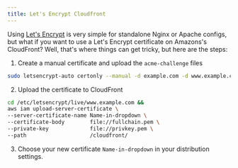 ```yaml
---
title: Let's Encrypt Cloudfront
---
```


Using <a href="https://letsencrypt.org" target="_blank">Let's Encrypt</a> is very simple for standalone Nginx or Apache configs, but what if you want to use a Let's Encrypt certificate on Amazons's CloudFront?
Well, that's where things can get tricky, but here are the steps:

1. Create a manual certificate and upload the `acme-challenge` files

```bash
sudo letsencrypt-auto certonly --manual -d example.com -d www.example.com
```

2. Upload the certificate to CloudFront

```bash
cd /etc/letsencrypt/live/www.example.com &&
aws iam upload-server-certificate \
--server-certificate-name Name-in-dropdown \
--certificate-body        file://fullchain.pem \
--private-key             file://privkey.pem \
--path                    /cloudfront/
```

3. Choose your new certificate `Name-in-dropdown` in your distribution settings.
